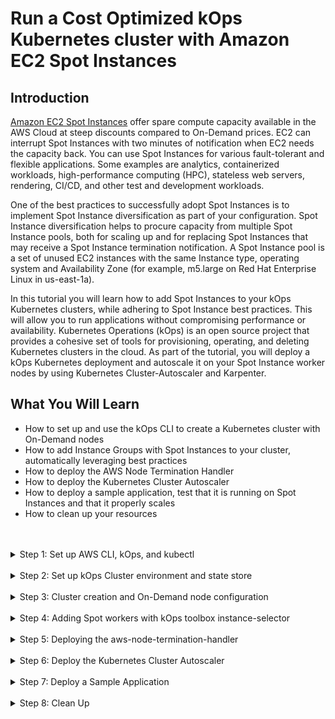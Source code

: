 # Run a Cost Optimized kOps Kubernetes cluster with Amazon EC2 Spot Instances

## Introduction

[Amazon EC2 Spot Instances](https://aws.amazon.com/ec2/spot/) offer spare compute capacity available in the AWS Cloud at steep discounts compared to On-Demand prices. EC2 can interrupt Spot Instances with two minutes of notification when EC2 needs the capacity back. You can use Spot Instances for various fault-tolerant and flexible applications. Some examples are analytics, containerized workloads, high-performance computing (HPC), stateless web servers, rendering, CI/CD, and other test and development workloads.

One of the best practices to successfully adopt Spot Instances is to implement Spot Instance diversification as part of your configuration. Spot Instance diversification helps to procure capacity from multiple Spot Instance pools, both for scaling up and for replacing Spot Instances that may receive a Spot Instance termination notification. A Spot Instance pool is a set of unused EC2 instances with the same Instance type, operating system and Availability Zone (for example, m5.large on Red Hat Enterprise Linux in us-east-1a).

In this tutorial you will learn how to add Spot Instances to your kOps Kubernetes clusters, while adhering to Spot Instance best practices. This will allow you to run applications without compromising performance or availability. Kubernetes Operations (kOps) is an open source project that provides a cohesive set of tools for provisioning, operating, and deleting Kubernetes clusters in the cloud. As part of the tutorial, you will deploy a kOps Kubernetes deployment and autoscale it on your Spot Instance worker nodes by using Kubernetes Cluster-Autoscaler and Karpenter.

## What You Will Learn

- How to set up and use the kOps CLI to create a Kubernetes cluster with On-Demand nodes
- How to add Instance Groups with Spot Instances to your cluster, automatically leveraging best practices
- How to deploy the AWS Node Termination Handler
- How to deploy the Kubernetes Cluster Autoscaler
- How to deploy a sample application, test that it is running on Spot Instances and that it properly scales
- How to clean up your resources
<br/>
<br/>

<details>
  <summary>Step 1: Set up AWS CLI, kOps, and kubectl</summary>
<br/>

In this step you will install all the dependencies that you will need during the tutorial.
<br/>

1. Install version 2 of the AWS CLI by running the following commands — if you’re using Linux — or follow the instructions in the [AWS CLI installation guide](https://docs.aws.amazon.com/cli/latest/userguide/install-cliv2.html) for different operating systems.

   ```bash
   curl "https://awscli.amazonaws.com/awscli-exe-linux-x86_64.zip" -o "awscliv2.zip"
   unzip awscliv2.zip
   sudo ./aws/install
   ```

2. kOps requires that you have AWS credentials configured in your environment. The `aws configure` command is the fastest way to set up your AWS CLI installation for general use. Run the command and follow the prompts. You can use Administrator IAM policy, but if you want to limit the permissions required by kOps, the minimum required IAM privileges you will need are:

- AmazonEC2FullAccess
- AmazonRoute53FullAccess
- AmazonS3FullAccess
- IAMFullAccess
- AmazonVPCFullAccess
- Events:
  - DeleteRule
  - ListRules
  - ListTargetsByRule
  - ListTagsForResource
  - PutEvents
  - PutRule
  - PutTargets
  - RemoveTargets
  - TagResource
- SQS:
  - CreateQueue
  - DeleteQueue
  - GetQueueAtttributes   
  - ListQueues
  - ListQueueTags 

3. [Install kOps](https://kops.sigs.k8s.io/getting_started/install/) in your environment. You can also follow this guide to install kOps for other architectures and platforms. At the time of writing, the latest version of kOps is v1.23.1

    ```bash
    export KOPS_VERSION=v1.23.1
    curl -LO https://github.com/kubernetes/kops/releases/download/${KOPS_VERSION}/kops-linux-amd64
    chmod +x kops-linux-amd64
    sudo mv kops-linux-amd64 /usr/local/bin/kops
    kops version
    ```

4. Install Kubectl. You can also follow [this guide](https://kubernetes.io/docs/tasks/tools/install-kubectl/) for other architectures and platforms. You should use the same major kubectl version as the kOps version selected.

    ```bash
    export KUBECTL_VERSION=v1.23.6
    sudo curl --silent --location -o /usr/local/bin/kubectl https://storage.googleapis.com/kubernetes-release/release/${KUBECTL_VERSION}/bin/linux/amd64/kubectl
    sudo chmod +x /usr/local/bin/kubectl
    kubectl version
    ```

5. In addition to kOps and kubectl, install [yq](https://github.com/mikefarah/yq/), a portable command-line YAML processor. You can follow yq [installation instructions](https://mikefarah.gitbook.io/yq/) for your system. On Cloud9 and Linux, you can install yq with the command on the right. The command requires that Go tools are installed in your environment. You can run  `go version` to check if Go is already installed in your environment; if it is not, [install go tools](https://golang.org/doc/install#install) before proceeding with this step.

    ```bash
    GO111MODULE=on go get github.com/mikefarah/yq ; export PATH=$PATH:~/go/bin
    ```
</details>

<br/>

<details>
  <summary>Step 2: Set up kOps Cluster environment and state store</summary>
<br/>

In this step you will configure some of the environment variables that will be used to set up your environment, and create and configure the S3 bucket that kOps will use as [states store](https://kops.sigs.k8s.io/state/).


1. Export environment variables according to the following requirements:
    - The name of your cluster will be **“spot-kops-cluster”**. To reduce the dependencies on other services, in this tutorial you will create your cluster using [Gossip DNS](https://kops.sigs.k8s.io/gossip/), hence the cluster domain will be **k8s.local** and the fully qualified name of the cluster **spot-kops-cluster.k8s.local**.
    - You will also create an S3 bucket where kOps configuration and the cluster's state will be stored. You will use [uuidgen](https://man7.org/linux/man-pages/man1/uuidgen.1.html) to generate a [unique S3 bucket name](https://docs.aws.amazon.com/AmazonS3/latest/dev/UsingBucket.html).
    - In the above command, you will set the environment variables that will be used across the rest of the session.

    ```bash
    export NAME=spot-kops-cluster.k8s.local
    export KOPS_STATE_PREFIX=spot-kops-$(uuidgen)
    export KOPS_STATE_STORE=s3://${KOPS_STATE_PREFIX}
    ```

2. Additionally you will set a few other environment variables that define the region and availability zones where your cluster will be deployed. In this tutorial, the region will be “us-east-1”, you can change this and point it to the region where you would prefer running your cluster.

    ```bash
    export AWS_REGION=us-east-1
    export AWS_REGION_AZS=$(aws ec2 describe-availability-zones \
    --region ${AWS_REGION} \
    --query 'AvailabilityZones[0:3].ZoneName' \
    --output text | \
    sed 's/\t/,/g')
    ```

3. Now that you have the name of your cluster and S3 State Store bucket defined, let's create the S3 bucket.

    ```bash
    aws s3api create-bucket \
    --bucket ${KOPS_STATE_PREFIX} \
    --region ${AWS_REGION} 
    ```

4. Once the bucket has been created, you can apply one of kOps best practices by enabling S3 Versioning on the bucket. S3 is acting as the state store, and by enabling versioning on the bucket you will be able to recover your cluster back to a previous state and configuration.

    ```bash
    aws s3api put-bucket-versioning \
    --bucket ${KOPS_STATE_PREFIX} \
    --region ${AWS_REGION} \
    --versioning-configuration Status=Enabled
    ```
</details>

<br/>

<details>
  <summary>Step 3: Cluster creation and On-Demand node configuration</summary>
<br/>

In this step you will create the cluster control plane and a kOps InstanceGroup with OnDemand instances. You will also add some labels to the group, so that you can place pods accordingly later on.

1. It is now time to create the cluster. You will build a [Highly Available (HA)](https://kops.sigs.k8s.io/operations/high_availability/) cluster using m5.large instances for the [kubernetes masters](https://kubernetes.io/docs/concepts/) spread across three Availability Zones. Additionally you will create an InstanceGroup with two t3.large OnDemand worker nodes, that you will use to demonstrate how you can configure your applications to run on Spot or OnDemand Instances, depending on the type of workflow.

    ```bash
    kops create cluster \
    --name ${NAME} \
    --state ${KOPS_STATE_STORE} \
    --cloud aws \
    --master-size m5.large \
    --master-count 3 \
    --master-zones ${AWS_REGION_AZS} \
    --zones ${AWS_REGION_AZS} \
    --node-size t3.large \
    --node-count 2 \
    --dns private 
    ```

2. Great! The output of the previous command displays all the resources that will be created. You can check that the cluster configuration has been written to the kOps state S3 bucket. The following command should showcase the cluster state, and yield and an output similar to the following one:

    ```bash
    aws s3 ls --recursive ${KOPS_STATE_STORE}
    ```

    ```bash
    2022-05-11 00:08:21          0 spot-kops-cluster.k8s.local/clusteraddons/default
    2022-05-11 00:08:21       1723 spot-kops-cluster.k8s.local/config
    2022-05-11 00:08:21        454 spot-kops-cluster.k8s.local/instancegroup/master-us-east-1a
    2022-05-11 00:08:21        454 spot-kops-cluster.k8s.local/instancegroup/master-us-east-1b
    2022-05-11 00:08:21        454 spot-kops-cluster.k8s.local/instancegroup/master-us-east-1c
    2022-05-11 00:08:21        450 spot-kops-cluster.k8s.local/instancegroup/nodes-us-east-1a
    2022-05-11 00:08:21        450 spot-kops-cluster.k8s.local/instancegroup/nodes-us-east-1b
    2022-05-11 00:08:21        450 spot-kops-cluster.k8s.local/instancegroup/nodes-us-east-1c
    ```

3. As for the two nodes in the InstanceGroup that you created, you should label those as OnDemand nodes by adding a lifecycle label. kOps created an instance group per AZ for your nodes, so you will apply the changes to each of them. To merge the new configuration attributes to the cluster nodes, you will use yq.

    ```bash
    for availability_zone in $(echo ${AWS_REGION_AZS} | sed 's/,/ /g')
    do
    NODEGROUP_NAME=nodes-${availability_zone}
    echo "Updating configuration for group ${NODEGROUP_NAME}"
    cat << EOF > ./nodes-extra-labels.yaml
    spec:
      nodeLabels:
        kops.k8s.io/lifecycle: OnDemand
    EOF
    kops get instancegroups --name ${NAME} ${NODEGROUP_NAME} -o yaml > ./${NODEGROUP_NAME}.yaml
    yq merge --overwrite --inplace ./${NODEGROUP_NAME}.yaml ./nodes-extra-labels.yaml
    aws s3 cp ${NODEGROUP_NAME}.yaml ${KOPS_STATE_STORE}/${NAME}/instancegroup/${NODEGROUP_NAME}
    done
    ```

4. You can validate the result of your changes by running the following command, and verifying that the labels have been added to the spec.nodeLabels section. The output of this command should be: 
    - Instancegroup nodes-us-east-1a contains label kops.k8s.io/lifecycle: OnDemand
    - Instancegroup nodes-us-east-1b contains label kops.k8s.io/lifecycle: OnDemand
    - Instancegroup nodes-us-east-1c contains label kops.k8s.io/lifecycle: OnDemand

    ```bash
    for availability_zone in $(echo ${AWS_REGION_AZS} | sed 's/,/ /g')
    do
    NODEGROUP_NAME=nodes-${availability_zone}
    kops get ig --name ${NAME} ${NODEGROUP_NAME} -o yaml | grep "lifecycle: OnDemand" > /dev/null
    if [ $? -eq 0 ]
    then
        echo "Instancegroup ${NODEGROUP_NAME} contains label kops.k8s.io/lifecycle: OnDemand"
    else
        echo "Instancegroup ${NODEGROUP_NAME} DOES NOT contains label kops.k8s.io/lifecycle: OnDemand"
    fi
    done
    ```

5. Aside from validating that the lifecycle label is set up, you can inspect one of the nodegroup's configuration. Run the following command to view it.

    ```bash
    kops get ig --name ${NAME} nodes-$(echo ${AWS_REGION_AZS}|cut -d, -f 1) -o yaml
    ```

</details>

<br/>

<details>
  <summary>Step 4: Adding Spot workers with kOps toolbox instance-selector</summary>
<br/>

Until January of 2021, to adhere to Spot best practices using kOps, users were required to select a group of Spot instances to diversify manually. They then had to configure a [MixedInstancePolicy InstanceGroup](https://kops.sigs.k8s.io/instance_groups/#mixedinstancepolicy-aws-only) in order to apply diversification within the instance group. In that date, we introduced a new tool: **kOps toolbox instance-selector**. This tool is distributed as part of the standard kOps distribution, and it simplifies the creation of kOps Instance Groups, by creating groups that fully adhere to Spot Instances best practices.

In order to tap into multiple Spot capacity pools, you will create two Instance Groups, each containing multiple instance types. Diversifying into more capacity pools increases the chances of achieving the desired scale, and maintaining it if some of the capacity pools get interrupted (when EC2 needs the capacity back). Each Instance Group ([EC2 Auto Scaling group](https://aws.amazon.com/ec2/autoscaling/)) will launch instances using Spot pools that are optimally chosen based on the available Spot capacity.


1. The following  command creates an Instance Group, which will be called **spot-group-base-4vcpus-16gb**. To create the group, use kOps toolbox instance-selector, which saves the effort of manually configuring the new group for diversification. In this case, use the `--instance-type-base` with m5.xlarge as your base instance, made up of pools from the latest generations. You can get more information about which parameters `kops toolbox instance-selector` uses by running **kops toolbox instance-selsector –-help**

    ```bash
    kops toolbox instance-selector "spot-group-base-4vcpus-16gb" \
    --usage-class spot --cluster-autoscaler \
    --base-instance-type "m5.xlarge" --burst-support=false \
    --deny-list '^?[1-3].*\..*' --gpus 0 \
    --node-count-max 5 --node-count-min 1 \
    --name ${NAME} 
    ```

2. Now let’s create the second Instance Group. This time, you will create the group **spot-group-base-2vcpus-8gb**, using a different approach as in the previous step. Instead of defining a base instance type, now you will specify the amount of memory and vcpus:

    ```bash
    kops toolbox instance-selector "spot-group-base-2vcpus-8gb" \
    --usage-class spot --cluster-autoscaler \
    --burst-support=false \
    --vcpus=2  --memory=8GB   \
    --gpus 0 --node-count-max 5 \
    --node-count-min 1 --name ${NAME}
    ```

3. Before proceeding with the final instantiation of the cluster, let’s validate and review the newly created Instance Group's configuration. Run the following command to display the configuration of the **spot-group-base-2vcpus-8gb** Instance Group.

    ```bash
    kops get ig spot-group-base-2vcpus-8gb --name $NAME -o yaml
    ```

4. Your cluster is now configured with all the resources depicted in the architecture diagram below. 

    ![Architecture Diagram](/arch.png)
    <br/>

    However, you have only configured the cluster up to this point. To actually instantiate it, you must execute the following command:

    ```bash
    kops update cluster --state=${KOPS_STATE_STORE} --name=${NAME} --yes --admin 
    ```

   > :warning: If your environment previously had a kubeconfig file, you may need to run `kops export kubeconfig ${NAME} --admin` to store the configuration and change the config. ]

5. The command in the previous step will start requesting for all the cluster resources, and end up with an output similar to the following one. This may take around five minutes.

    ```bash
    Cluster is starting.  It should be ready in a few minutes.

    Suggestions:
    * validate cluster: kops validate cluster --wait 10m
    * list nodes: kubectl get nodes --show-labels
    * ssh to the master: ssh -i ~/.ssh/id_rsa ubuntu@api.spot-kops-cluster.k8s.local
    * the ubuntu user is specific to Ubuntu. If not using Ubuntu please use the appropriate user based on your OS.
    * read about installing addons at: https://kops.sigs.k8s.io/addons.
    ```

6. You can run the **kOps validate cluster** command to evaluate the state of the cluster a few times per minute, capturing the progress of its creation.

    ```bash
    kops validate cluster --wait 10m
    ```

The command will raise errors until the cluster is created.

7. Once the cluster is in a healthy state, you can list nodes to check that the cluster and all its associated resources are up and running.

    ```bash
    kubectl get nodes --show-labels
    ```

</details>

<br/>

<details>
  <summary>Step 5: Deploying the aws-node-termination-handler</summary>
<br/>

When an interruption happens, EC2 sends a [Spot interruption notification](https://docs.aws.amazon.com/AWSEC2/latest/UserGuide/spot-interruptions.html) to the instance, giving the application two minutes to gracefully handle that interruption, and minimize the impact to its availability or performance. Also, recently the new [Instance Rebalance Recommendation](https://docs.aws.amazon.com/AWSEC2/latest/UserGuide/rebalance-recommendations.html) signal was made available, which notifies you when a Spot Instance is at elevated risk of interruption; it can arrive sooner that the Spot interruption notice, giving you extra time to proactively manage the Spot Instance, by rebalancing to new or existing Spot Instances that are not at risk. In order to gracefully handle either scenario on Kubernetes, we will deploy the  [aws-node-termination-handler](https://github.com/aws/aws-node-termination-handler) in this section. 

Let's proceed to installing the [aws-node-termination-handler](https://github.com/aws/aws-node-termination-handler) in Queue Processor mode, with the help of kOps. The Handler will continuously poll an Amazon SQS queue, which receives events emitted by Amazon EventBridge that can lead to the termination of the nodes in your cluster (Spot Interruption/Rebalance events, maintenance events, Auto-Scaling Group lifycle hooks and [more](https://github.com/aws/aws-node-termination-handler#queue-processor)). This enables the Handler to [cordon](https://kubernetes.io/docs/reference/generated/kubectl/kubectl-commands#cordon) and [drain](https://kubernetes.io/docs/reference/generated/kubectl/kubectl-commands#drain) the node - also issuing a SIGTERM to the Pods and containers running on it, in order to achieve a graceful application termination. 

1. kOps facilitates the deployment of the aws-node-termination-handler, allowing you to add its configuration as an addon to the kOps cluster spec. This addon also takes care of deploying all the necessary AWS infrastructure for you: SQS Queue, EventBridge rules, and the necessary Auto-Scaling group Lifecycle hooks. Deploy the aws-node-termination-handler addon with the following command:


    ```bash
    kops get cluster --name ${NAME} -o yaml > ~/environment/cluster_config.yaml 
    cat << EOF > ./node_termination_handler_addon.yaml
    spec:
      nodeTerminationHandler:
        cpuRequest: 200m
        enabled: true
        enableSQSTerminationDraining: true
        managedASGTag: "aws-node-termination-handler/managed"
    EOF
    yq merge --overwrite --inplace ~/environment/cluster_config.yaml ~/environment/node_termination_handler_addon.yaml
    aws s3 cp ~/environment/cluster_config.yaml ${KOPS_STATE_STORE}/${NAME}/config
    kops update cluster --state=${KOPS_STATE_STORE} --name=${NAME} --yes --admin
    ```

2. To check that the aws-node-termination-handler has been deployed successfully, execute the following command.

    ```bash
    kubectl get deployment aws-node-termination-handler -n kube-system -o wide
    ```
</details>
<br/>

<details>
  <summary>Step 6: Deploy the Kubernetes Cluster Autoscaler</summary>
<br/>


[Cluster Autoscaler](https://github.com/kubernetes/autoscaler/tree/master/cluster-autoscaler) is a Kubernetes [controller](https://kubernetes.io/docs/concepts/architecture/controller/) that dynamically adjusts the size of the cluster. If there are pods that can't be scheduled in the cluster due to insufficient resources, Cluster Autoscaler will issue a scale-out action. When there are nodes in the cluster that have been under-utilized for a period of time, Cluster Autoscaler will scale-in the cluster. Internally Cluster Autoscaler evaluates a set of **instance groups** to scale up the cluster. When Cluster Autoscaler runs on AWS, **instance groups** are implemented using Auto Scaling Groups. To calculate the number of nodes to scale-out/in when required, Cluster Autoscaler assumes all the instances in an instance group are homogenous (i.e. have the same number of vCPUs and memory size).

Metrics Server is a scalable, efficient source of container resource metrics for Kubernetes built-in autoscaling pipelines. These metrics will drive the scaling behavior of the deployments.

1. Before installing Cluster Autoscaler, install the metric server using a kOps addon:

    ```bash
    kops get cluster --name ${NAME} -o yaml > ~/environment/cluster_config.yaml 
    cat << EOF > ./metric_server_addon.yaml
    spec:
      certManager:
        enabled: true
      metricsServer:
        enabled: true
    EOF
    yq merge --overwrite --inplace ~/environment/cluster_config.yaml ~/environment/metric_server_addon.yaml
    aws s3 cp ~/environment/cluster_config.yaml ${KOPS_STATE_STORE}/${NAME}/config
    kops update cluster --state=${KOPS_STATE_STORE} --name=${NAME} --yes --admin
    ```

2. Wait until the metric server is up and running:

    ```bash
    kubectl get deploy metrics-server -n kube-system
    ```

3. kOps facilitates the deployment of the Cluster Autoscaler, allowing you to add its configuration as an addon to the kOps cluster spec. Deploy the Cluster Autoscaler addon with the following command:

    ```bash
    kops get cluster --name ${NAME} -o yaml > ~/environment/cluster_config.yaml 
    cat << EOF > ./cluster_autoscaler_addon.yaml
    spec:
      clusterAutoscaler:
        awsUseStaticInstanceList: false
        balanceSimilarNodeGroups: false
        cpuRequest: 100m
        enabled: true
        expander: random
        image: us.gcr.io/k8s-artifacts-prod/autoscaling/cluster-autoscaler:v1.23.0
        memoryRequest: 300Mi
        newPodScaleUpDelay: 0s
        scaleDownDelayAfterAdd: 10m0s
        skipNodesWithLocalStorage: true
        skipNodesWithSystemPods: true
    EOF
    yq merge --overwrite --inplace ~/environment/cluster_config.yaml ~/environment/cluster_autoscaler_addon.yaml
    aws s3 cp ~/environment/cluster_config.yaml ${KOPS_STATE_STORE}/${NAME}/config
    kops update cluster --state=${KOPS_STATE_STORE} --name=${NAME} --yes --admin
    ```

![Cluster Autoscaler Arch](/clusterautoscaler.png)

4. You can also check the logs and steps taken by Cluster Autoscaler with the following command. This command will display Cluster Autoscaler logs.

    ```bash
    kubectl logs -f deployment/cluster-autoscaler -n kube-system --tail=10
    ```
</details>

<br/>
<details>
  <summary>Step 7: Deploy a Sample Application</summary>
<br/>

Finally let's deploy a test application and scale our cluster. To scale our application, we will use a Deployment and a Horizontal Pod Autoscaler.

1. Deploy an application and expose as a service on TCP port 80. The application is a custom-built image based on the php-apache image. The index.php page performs calculations to generate CPU load. More information can be found [here](https://kubernetes.io/docs/tasks/run-application/horizontal-pod-autoscale-walkthrough/#run-expose-php-apache-server)

    ```bash
    kubectl create deployment php-apache --image=us.gcr.io/k8s-artifacts-prod/hpa-example
    kubectl set resources deploy php-apache --requests=cpu=1000
    kubectl expose deploy php-apache --port 80
    kubectl get pod -l app=php-apache
    ```

2. Create an Hpa resource. This HPA scales up when CPU exceeds 50% of the allocated container resource.

    ```bash
    kubectl autoscale deployment php-apache  \
    --cpu-percent=20 \
    --min=1  \
    --max=30 
    ```

3. View the HPA using kubectl. You probably will see `<unknown>/50%` for 1-2 minutes and then you should be able to see `0%/50%`.

    ```bash
    kubectl get hpa
    ```

4. Open a new terminal window and create a new container:

    ```bash
    kubectl run -i --tty load-generator-1 --image=busybox /bin/sh
    ```
5. Execute a while loop to generate load in the application:

    ```bash
    while true; do wget -q -O - http://php-apache; done
    ```

6. In the previous terminal, watch the HPA with the following command:

    ```bash
    kubectl get hpa -w
    ```

You should see your environment scaling. 

</details>

<br/>

<details>
  <summary>Step 8: Clean Up</summary>
<br/>

1. Remove the kOps cluster:

    ```bash
    kops delete cluster --name ${NAME} --yes
    ```

2. In the console, remove the S3 bucket. Read ["Deleting a single object" section](https://docs.aws.amazon.com/AmazonS3/latest/user-guide/delete-objects.html) of the AWS Documentation to find out how to delete a bucket from the console.

</details>


